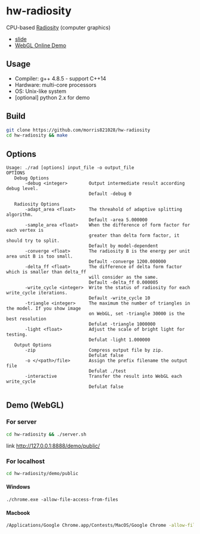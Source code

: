 # hw-radiosity #

CPU-based [Radiosity](https://en.wikipedia.org/wiki/Radiosity_(computer_graphics)) (computer graphics)

* [slide](https://morris821028.github.io/hw-radiosity/doc/slide/)
* [WebGL Online Demo](https://morris821028.github.io/hw-radiosity/WebGL_demo/public/)

## Usage ##

* Compiler: g++ 4.8.5 - support C++14
* Hardware: multi-core processors
* OS: Unix-like system
* [optional] python 2.x for demo

## Build ##

```bash
git clone https://github.com/morris821028/hw-radiosity
cd hw-radiosity && make
```

## Options ##

```
Usage: ./rad [options] input_file -o output_file
OPTIONS
   Debug Options
       -debug <integer>        Output intermediate result according debug level.
                               Default -debug 0

   Radiosity Options
       -adapt_area <float>     The threahold of adaptive splitting algorithm.
                               Default -area 5.000000
       -sample_area <float>    When the difference of form factor for each vertex is
                               greater than delta form factor, it should try to split.
                               Default by model-dependent
       -converge <float>       The radiosity B is the energy per unit area unit B is too small.
                               Default -converge 1200.000000
       -delta_ff <float>       The difference of delta form factor which is smaller than delta_ff
                               will consider as the same.
                               Default -delta_ff 0.000005
       -write_cycle <integer>  Write the status of radiosity for each write_cycle iterations.
                               Default -write_cycle 10
       -triangle <integer>     The maximum the number of triangles in the model. If you show image
                               on WebGL, set -triangle 30000 is the best resolution
                               Defulat -triangle 1000000
       -light <float>          Adjust the scale of bright light for testing.
                               Defulat -light 1.000000
   Output Options
       -zip                    Compress output file by zip.
                               Defulat false
       -o </<path>/file>       Assign the prefix filename the output file
                               Defulat ./test
       -interactive            Transfer the result into WebGL each write_cycle
                               Defulat false

```

## Demo (WebGL) ##


### For server ###

```bash
cd hw-radiosity && ./server.sh
```

link http://127.0.0.1:8888/demo/public/

### For localhost ###

```bash
cd hw-radiosity/demo/public
```

#### Windows ####

```
./chrome.exe -allow-file-access-from-files
```

#### Macbook ####

```bash
/Applications/Google Chrome.app/Contests/MacOS/Google Chrome -allow-file-access-from-files
```

